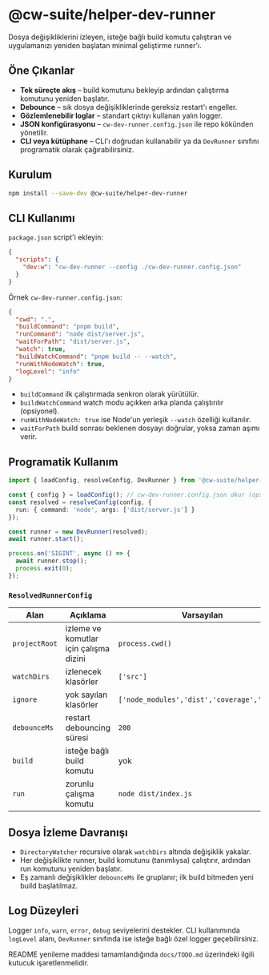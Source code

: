 # @cw-suite/helper-dev-runner

Dosya değişikliklerini izleyen, isteğe bağlı build komutu çalıştıran ve uygulamanızı yeniden başlatan minimal geliştirme runner'ı.

## Öne Çıkanlar
- **Tek süreçte akış** – build komutunu bekleyip ardından çalıştırma komutunu yeniden başlatır.
- **Debounce** – sık dosya değişikliklerinde gereksiz restart'ı engeller.
- **Gözlemlenebilir loglar** – standart çıktıyı kullanan yalın logger.
- **JSON konfigürasyonu** – `cw-dev-runner.config.json` ile repo kökünden yönetilir.
- **CLI veya kütüphane** – CLI'ı doğrudan kullanabilir ya da `DevRunner` sınıfını programatik olarak çağırabilirsiniz.

## Kurulum

```bash
npm install --save-dev @cw-suite/helper-dev-runner
```

## CLI Kullanımı
`package.json` script'i ekleyin:

```json
{
  "scripts": {
    "dev:w": "cw-dev-runner --config ./cw-dev-runner.config.json"
  }
}
```

Örnek `cw-dev-runner.config.json`:

```json
{
  "cwd": ".",
  "buildCommand": "pnpm build",
  "runCommand": "node dist/server.js",
  "waitForPath": "dist/server.js",
  "watch": true,
  "buildWatchCommand": "pnpm build -- --watch",
  "runWithNodeWatch": true,
  "logLevel": "info"
}
```

- `buildCommand` ilk çalıştırmada senkron olarak yürütülür.
- `buildWatchCommand` watch modu açıkken arka planda çalıştırılır (opsiyonel).
- `runWithNodeWatch: true` ise Node'un yerleşik `--watch` özelliği kullanılır.
- `waitForPath` build sonrası beklenen dosyayı doğrular, yoksa zaman aşımı verir.

## Programatik Kullanım

```ts
import { loadConfig, resolveConfig, DevRunner } from '@cw-suite/helper-dev-runner';

const { config } = loadConfig(); // cw-dev-runner.config.json okur (opsiyonel)
const resolved = resolveConfig(config, {
  run: { command: 'node', args: ['dist/server.js'] }
});

const runner = new DevRunner(resolved);
await runner.start();

process.on('SIGINT', async () => {
  await runner.stop();
  process.exit(0);
});
```

### `ResolvedRunnerConfig`
| Alan | Açıklama | Varsayılan |
| --- | --- | --- |
| `projectRoot` | izleme ve komutlar için çalışma dizini | `process.cwd()` |
| `watchDirs` | izlenecek klasörler | `['src']` |
| `ignore` | yok sayılan klasörler | `['node_modules','dist','coverage','.git']` |
| `debounceMs` | restart debouncing süresi | `200` |
| `build` | isteğe bağlı build komutu | yok |
| `run` | zorunlu çalışma komutu | `node dist/index.js` |

## Dosya İzleme Davranışı
- `DirectoryWatcher` recursive olarak `watchDirs` altında değişiklik yakalar.
- Her değişiklikte runner, build komutunu (tanımlıysa) çalıştırır, ardından run komutunu yeniden başlatır.
- Eş zamanlı değişiklikler `debounceMs` ile gruplanır; ilk build bitmeden yeni build başlatılmaz.

## Log Düzeyleri
Logger `info`, `warn`, `error`, `debug` seviyelerini destekler. CLI kullanımında `logLevel` alanı, `DevRunner` sınıfında ise isteğe bağlı özel logger geçebilirsiniz.

README yenileme maddesi tamamlandığında `docs/TODO.md` üzerindeki ilgili kutucuk işaretlenmelidir.

